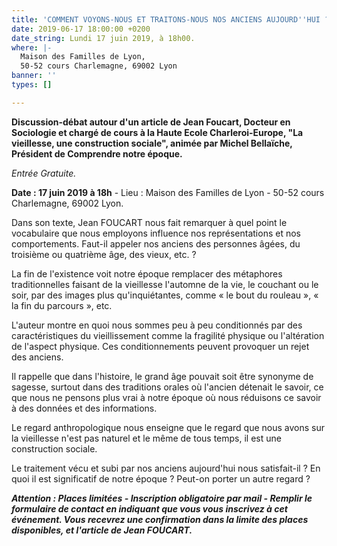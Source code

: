 ```yaml
---
title: 'COMMENT VOYONS-NOUS ET TRAITONS-NOUS NOS ANCIENS AUJOURD''HUI ? '
date: 2019-06-17 18:00:00 +0200
date_string: Lundi 17 juin 2019, à 18h00.
where: |-
  Maison des Familles de Lyon,
  50-52 cours Charlemagne, 69002 Lyon
banner: ''
types: []

---
```

**Discussion-débat autour d'un article de Jean Foucart, Docteur en Sociologie et chargé de cours à la Haute Ecole Charleroi-Europe, "La vieillesse, une construction sociale", animée par Michel Bellaïche, Président de Comprendre notre époque.**

_Entrée Gratuite._

**Date : 17 juin 2019 à 18h** - Lieu : Maison des Familles de Lyon - 50-52 cours Charlemagne, 69002 Lyon.

Dans son texte, Jean FOUCART nous fait remarquer à quel point le vocabulaire que nous employons influence nos représentations et nos comportements. Faut-il appeler nos anciens des personnes âgées, du troisième ou quatrième âge, des vieux, etc. ?

La fin de l'existence voit notre époque remplacer des métaphores traditionnelles faisant de la vieillesse l'automne de la vie, le couchant ou le soir, par des images plus qu'inquiétantes, comme « le bout du rouleau », « la fin du parcours », etc.

L'auteur montre en quoi nous sommes peu à peu conditionnés par des caractéristiques du vieillissement comme la fragilité physique ou l'altération de l'aspect physique. Ces conditionnements peuvent provoquer un rejet des anciens.

Il rappelle que dans l'histoire, le grand âge pouvait soit être synonyme de sagesse, surtout dans des traditions orales où l'ancien détenait le savoir, ce que nous ne pensons plus vrai à notre époque où nous réduisons ce savoir à des données et des informations.

Le regard anthropologique nous enseigne que le regard que nous avons sur la vieillesse n'est pas naturel et le même de tous temps, il est une construction sociale.

Le traitement vécu et subi par nos anciens aujourd'hui nous satisfait-il ? En quoi il est significatif de notre époque ? Peut-on porter un autre regard ?

**_Attention : Places limitées - Inscription obligatoire par mail - Remplir le formulaire de contact en indiquant que vous vous inscrivez à cet événement. Vous recevrez une confirmation dans la limite des places disponibles, et l'article de Jean FOUCART._**